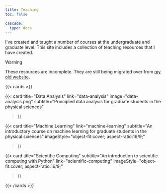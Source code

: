 ```yaml
---
title: Teaching
toc: false

cascade:
  type: docs
---
```


I've created and taught a number of courses at the undergraduate and graduate level. This site includes a collection of teaching resources that I have created.

> [!WARNING]
> These resources are incomplete. They are still being migrated over from [my old website](https://astrowizici.st/archived). 

{{< cards >}}

  {{< card
        title="Data Analysis"
        link="data-analysis"
        image="data-analysis.png"
        subtitle="Principled data analysis for graduate students in the physical sciences"
  >}}

  {{< card
        title="Machine Learning"
        link="machine-learning"
        subtitle="An introductory course on machine learning for graduate students in the physical sciences"
        imageStyle="object-fit:cover; aspect-ratio:16/9;"
  >}}

  {{< card
        title="Scientific Computing"
        subtitle="An introduction to scientific computing with Python"
        link="scientific-computing"
        imageStyle="object-fit:cover; aspect-ratio:16/9;"
  >}}

{{< /cards >}}

